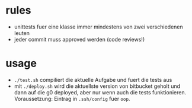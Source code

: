 # rules
- unittests fuer eine klasse immer mindestens von zwei verschiedenen leuten
- jeder commit muss approved werden (code reviews!)

# usage

 - `./test.sh` compiliert die aktuelle Aufgabe und fuert die tests aus
 - mit `./deploy.sh` wird die aktuellste version von bitbucket geholt und dann auf die g0 deployed, aber nur wenn auch die tests funktionieren. Voraussetzung: Eintrag in `.ssh/config` fuer `oop`.
